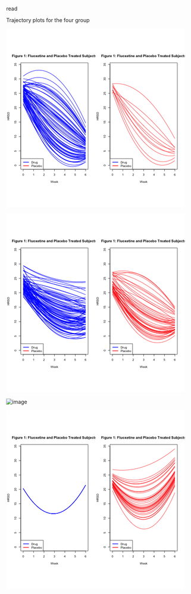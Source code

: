 read


Trajectory plots for the four group

![image](https://github.com/sakuramomo1005/FDA/blob/master/Result-hcaf/cluster1%20trajectory%20plot.png)


![image](https://github.com/sakuramomo1005/FDA/blob/master/Result-hcaf/cluster2%20trajectory%20plot.png)


![image](https://github.com/sakuramomo1005/FDA/blob/master/Result-hcaf/cluster13%20trajectory%20plot.png)


![image](https://github.com/sakuramomo1005/FDA/blob/master/Result-hcaf/cluster4%20trajectory%20plot.png)

